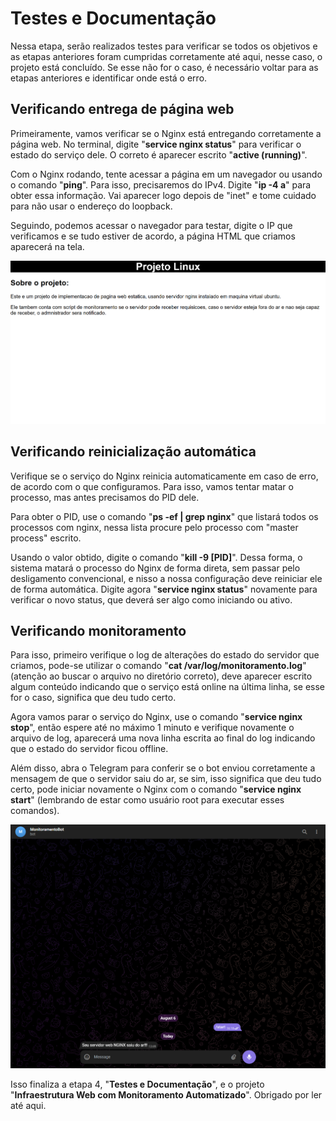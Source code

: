 
# Testes e Documentação

Nessa etapa, serão realizados testes para verificar se todos os objetivos e as etapas anteriores foram cumpridas corretamente até aqui, nesse caso, o projeto está concluído. Se esse não for o caso, é necessário voltar para as etapas anteriores e identificar onde está o erro. 

## Verificando entrega de página web

Primeiramente, vamos verificar se o Nginx está entregando corretamente a página web. No terminal, digite "**service nginx status**" para verificar o estado do serviço dele. O correto é aparecer escrito "**active (running)**". 

Com o Nginx rodando, tente acessar a página em um navegador ou usando o comando "**ping**". Para isso, precisaremos do IPv4. Digite "**ip -4 a**" para obter essa informação. Vai aparecer logo depois de "inet" e tome cuidado para não usar o endereço do loopback.

Seguindo, podemos acessar o navegador para testar, digite o IP que verificamos e se tudo estiver de acordo, a página HTML que criamos aparecerá na tela.

![Página HTML](Imagens/Imagem6.PNG)

## Verificando reinicialização automática

Verifique se o serviço do Nginx reinicia automaticamente em caso de erro, de acordo com o que configuramos. Para isso, vamos tentar matar o processo, mas antes precisamos do PID dele.

Para obter o PID, use o comando "**ps -ef | grep nginx**" que listará todos os processos com nginx, nessa lista procure pelo processo com "master process" escrito.

Usando o valor obtido, digite o comando "**kill -9 [PID]**". Dessa forma, o sistema matará o processo do Nginx de forma direta, sem passar pelo desligamento convencional, e nisso a nossa configuração deve reiniciar ele de forma automática. Digite agora "**service nginx status**" novamente para verificar o novo status, que deverá ser algo como iniciando ou ativo.

## Verificando monitoramento

Para isso, primeiro verifique o log de alterações do estado do servidor que criamos, pode-se utilizar o comando "**cat /var/log/monitoramento.log**" (atenção ao buscar o arquivo no diretório correto), deve aparecer escrito algum conteúdo indicando que o serviço está online na última linha, se esse for o caso, significa que deu tudo certo.

Agora vamos parar o serviço do Nginx, use o comando "**service nginx stop**", então espere até no máximo 1 minuto e verifique novamente o arquivo de log, aparecerá uma nova linha escrita ao final do log indicando que o estado do servidor ficou offline.

Além disso, abra o Telegram para conferir se o bot enviou corretamente a mensagem de que o servidor saiu do ar, se sim, isso significa que deu tudo certo, pode iniciar novamente o Nginx com o comando "**service nginx start**" (lembrando de estar como usuário root para executar esses comandos).

![Conversa com o bot](Imagens/Imagem11.PNG)

Isso finaliza a etapa 4, "**Testes e Documentação**", e o projeto "**Infraestrutura Web com Monitoramento Automatizado**". Obrigado por ler até aqui.